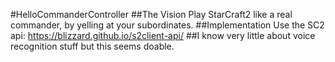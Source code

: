 #HelloCommanderController
##The Vision
Play StarCraft2 like a real commander, by yelling at your subordinates.
##Implementation
Use the SC2 api: https://blizzard.github.io/s2client-api/
##I know very little about voice recognition stuff but this seems doable.

